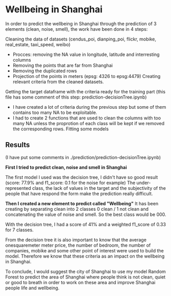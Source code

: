 # Wellbeing in Shanghai

In order to predict the wellbeing in Shanghai through the prediction of 3 elements (clean, noise, smell), the work have been done in 4 steps:

Cleaning the data of datasets (cendus_poi, dianping_poi, flickr, mobike, real_estate, taxi_speed, weibo)

  - Procces: removing the NA value in longitude, latitude and interresting columns
  - Removing the points that are far from Shanghai
  - Removing the duplicated rows
  - Projection of the points in meters (epsg: 4326 to epsg:4479)
Creating relevant criteria from the cleaned datasets.

Getting the target dataframe with the criteria ready for the training part (this file has some comment of this step: prediction-decisionTree.ipynb)

  - I have created a lot of criteria during the previous step but some of them contains too many NA to be exploitable.
  - I had to create 2 functions that are used to clean the columns with too many NA unless the proprotion of each class will be kept if we removed the corresponding rows.
Fitting some models

## Results
(I have put some comments in ./prediction/prediction-decisionTree.ipynb)

**First I tried to predict clean, noise and smell in Shanghai**

The first model I used was the decision tree, I didn't have so good result (score: 77.9% and f1_score: 0.1 for the noise for example)
The under-represented class, the lack of values in the target and the subjectivity of the people that have respond the form make the prediction really difficult.


**Then I created a new element to predict called "Wellbeing"**
It has been creating by separating clean into 2 classes 0 clean / 1 not clean and concatenating the value of noise and smell. So the best class would be 000.

With the decision tree, I had a score of 41% and a weighted f1_score of 0.33 for 7 classes.

From the decision tree it is also important to know that the average onesquaremeter meter price, the number of bedroom, the number of companies, mobike and some other point of interest were used to build the model. Therefore we know that these criteria as an impact on the wellbeing in Shanghai.

To conclude, I would suggest the city of Shanghai to use my model Random Forest to predict the area of Shanghai where people think is not clean, quiet or good to breath in order to work on these area and improve Shanghai people life and wellbeing.